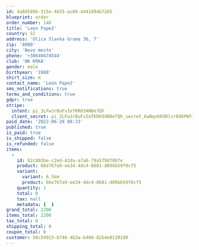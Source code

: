 ```yaml
---
id: 4a0d589b-315e-4d33-ac60-4441d94b7265
blueprint: order
order_number: 146
title: 'Leon Papež'
country: SI
address: 'Ulica Slavka Gruma 36, 7'
zip: '8000'
city: 'Novo mesto'
phone: '+38640474544'
club: 'NK KRKA'
gender: male
birthyear: '1988'
shirt_size: m
contact_name: 'Leon Papež'
sms_notifications: true
terms_and_conditions: true
gdpr: true
stripe:
  intent: pi_3LFwJrBuFvIeTKRH34N0e7Qh
  client_secret: pi_3LFwJrBuFvIeTKRH34N0e7Qh_secret_6wNqv603Rlcr84bPWYJjBw1uf
paid_date: '2022-06-29 08:33'
published: true
is_paid: true
is_shipped: false
is_refunded: false
items:
  -
    id: 02c803be-c2ed-42da-a7a6-79a579d786fe
    product: 66e767a9-ee34-4dc4-8681-d09bb59f0cf5
    variant:
      variant: 6.5km
      product: 66e767a9-ee34-4dc4-8681-d09bb59f0cf5
    quantity: 1
    total: 0
    tax: null
    metadata: {  }
grand_total: 2200
items_total: 2200
tax_total: 0
shipping_total: 0
coupon_total: 0
customer: 58c54915-b746-4b3a-b460-82b4e0130180
---
```

